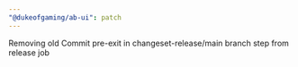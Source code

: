 ```yaml
---
"@dukeofgaming/ab-ui": patch
---
```


Removing old Commit pre-exit in changeset-release/main branch step from release job
